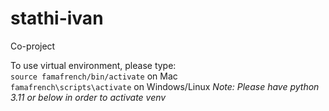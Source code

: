 # stathi-ivan
Co-project 

To use virtual environment, please type: <br> 
``source famafrench/bin/activate`` on Mac <br>
``famafrench\scripts\activate`` on Windows/Linux
*Note: Please have python 3.11 or below in order to activate venv*